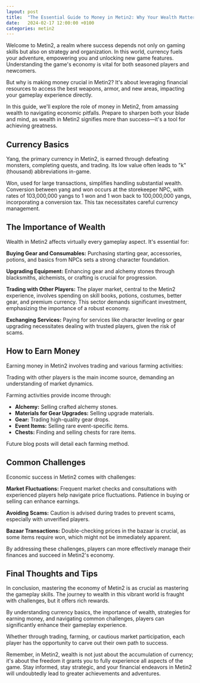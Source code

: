 ```yaml
---
layout: post
title:  "The Essential Guide to Money in Metin2: Why Your Wealth Matters"
date:   2024-02-17 12:00:00 +0100
categories: metin2
---
```


Welcome to Metin2, a realm where success depends not only on gaming skills but also on strategy and organization. In this world, currency fuels your adventure, empowering you and unlocking new game features. Understanding the game's economy is vital for both seasoned players and newcomers.

But why is making money crucial in Metin2? It's about leveraging financial resources to access the best weapons, armor, and new areas, impacting your gameplay experience directly.

In this guide, we'll explore the role of money in Metin2, from amassing wealth to navigating economic pitfalls. Prepare to sharpen both your blade and mind, as wealth in Metin2 signifies more than success—it's a tool for achieving greatness.

## Currency Basics

Yang, the primary currency in Metin2, is earned through defeating monsters, completing quests, and trading. Its low value often leads to "k" (thousand) abbreviations in-game.

Won, used for large transactions, simplifies handling substantial wealth. Conversion between yang and won occurs at the storekeeper NPC, with rates of 103,000,000 yangs to 1 won and 1 won back to 100,000,000 yangs, incorporating a conversion tax. This tax necessitates careful currency management.

## The Importance of Wealth

Wealth in Metin2 affects virtually every gameplay aspect. It's essential for:

**Buying Gear and Consumables:** Purchasing starting gear, accessories, potions, and basics from NPCs sets a strong character foundation.

**Upgrading Equipment:** Enhancing gear and alchemy stones through blacksmiths, alchemists, or crafting is crucial for progression.

**Trading with Other Players:** The player market, central to the Metin2 experience, involves spending on skill books, potions, costumes, better gear, and premium currency. This sector demands significant investment, emphasizing the importance of a robust economy.

**Exchanging Services:** Paying for services like character leveling or gear upgrading necessitates dealing with trusted players, given the risk of scams.

## How to Earn Money

Earning money in Metin2 involves trading and various farming activities:

Trading with other players is the main income source, demanding an understanding of market dynamics.

Farming activities provide income through:

- **Alchemy:** Selling crafted alchemy stones.
- **Materials for Gear Upgrades:** Selling upgrade materials.
- **Gear:** Trading high-quality gear drops.
- **Event Items:** Selling rare event-specific items.
- **Chests:** Finding and selling chests for rare items.

Future blog posts will detail each farming method.

## Common Challenges

Economic success in Metin2 comes with challenges:

**Market Fluctuations:** Frequent market checks and consultations with experienced players help navigate price fluctuations. Patience in buying or selling can enhance earnings.

**Avoiding Scams:** Caution is advised during trades to prevent scams, especially with unverified players.

**Bazaar Transactions:** Double-checking prices in the bazaar is crucial, as some items require won, which might not be immediately apparent.

By addressing these challenges, players can more effectively manage their finances and succeed in Metin2's economy.

## Final Thoughts and Tips

In conclusion, mastering the economy of Metin2 is as crucial as mastering the gameplay skills. The journey to wealth in this vibrant world is fraught with challenges, but it offers rich rewards. 

By understanding currency basics, the importance of wealth, strategies for earning money, and navigating common challenges, players can significantly enhance their gameplay experience. 

Whether through trading, farming, or cautious market participation, each player has the opportunity to carve out their own path to success. 

Remember, in Metin2, wealth is not just about the accumulation of currency; it's about the freedom it grants you to fully experience all aspects of the game. Stay informed, stay strategic, and your financial endeavors in Metin2 will undoubtedly lead to greater achievements and adventures.
